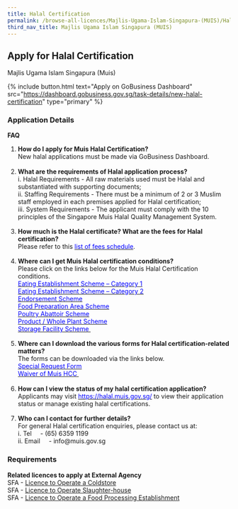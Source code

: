 ```yaml
---
title: Halal Certification
permalink: /browse-all-licences/Majlis-Ugama-Islam-Singapura-(MUIS)/Halal-Certification
third_nav_title: Majlis Ugama Islam Singapura (MUIS)
---
```


## Apply for Halal Certification

Majlis Ugama Islam Singapura (Muis)

{% include button.html text="Apply on GoBusiness Dashboard" src="https://dashboard.gobusiness.gov.sg/task-details/new-halal-certification" type="primary" %}

<H3>Application Details</H3>

<p class="MsoNormal" style="margin-bottom: 0cm; line-height: normal;"><strong>FAQ</strong></p>
<ol start="1" type="1">
<li class="MsoNormal" style="mso-margin-top-alt: auto; mso-margin-bottom-alt: auto; line-height: normal; mso-list: l0 level1 lfo1; tab-stops: list 36.0pt;"><strong>How do I apply for Muis Halal Certification?</strong><br>New halal applications must be made via GoBusiness Dashboard.<br>&nbsp;&nbsp;</li>
<li class="MsoNormal" style="mso-margin-top-alt: auto; margin-bottom: 12.0pt; line-height: normal; mso-list: l0 level1 lfo1; tab-stops: list 36.0pt;"><strong>What are the requirements of Halal application process?</strong><br>i. Halal Requirements - All raw materials used must be Halal and substantiated with supporting documents;<br>ii. Staffing Requirements - There must be a minimum of 2 or 3 Muslim staff employed in each premises applied for Halal certification;<br>iii. System Requirements - The applicant must comply with the 10 principles of the Singapore Muis Halal Quality Management System.</li>
<li class="MsoNormal" style="mso-margin-top-alt: auto; margin-bottom: 12.0pt; line-height: normal; mso-list: l0 level1 lfo1; tab-stops: list 36.0pt;"><strong>How much is the Halal certificate? What are the fees for Halal certification?</strong><br>Please refer to this <a href="https://www.muis.gov.sg/-/media/Files/Halal/Documents/Application-Fee-Waiver-or-Refund-Request-v5-updated-Dec-2015.ashx" target="_blank" rel="noopener"><span style="color: blue;">list of fees schedule</span></a>.</li>
<li class="MsoNormal" style="mso-margin-top-alt: auto; margin-bottom: 12.0pt; line-height: normal; mso-list: l0 level1 lfo1; tab-stops: list 36.0pt;"><strong>Where can I get Muis Halal certification conditions?</strong><br>Please click on the links below for the Muis Halal Certification conditions.<br><a href="https://go.gov.sg/hcc-eec1" target="_blank" rel="noopener"><span style="color: blue;">Eating Establishment Scheme &ndash; Category 1</span></a><br><a href="https://go.gov.sg/hcc-eec2" target="_blank" rel="noopener"><span style="color: blue;">Eating Establishment Scheme &ndash; Category 2</span></a><br><a href="https://go.gov.sg/hec-en" target="_blank" rel="noopener"><span style="color: blue;">Endorsement Scheme</span></a><br><a href="https://go.gov.sg/hcc-fpa" target="_blank" rel="noopener"><span style="color: blue;">Food Preparation Area Scheme</span></a><br><a href="https://go.gov.sg/hcc-pa" target="_blank" rel="noopener"><span style="color: blue;">Poultry Abattoir Scheme</span></a><br><a href="https://go.gov.sg/hcc-pwp" target="_blank" rel="noopener"><span style="color: blue;">Product / Whole Plant Scheme</span></a><br><a href="https://go.gov.sg/hcc-sf" target="_blank" rel="noopener"><span style="color: blue;">Storage Facility Scheme&nbsp;</span></a></li>
<li class="MsoNormal" style="mso-margin-top-alt: auto; mso-margin-bottom-alt: auto; line-height: normal; mso-list: l0 level1 lfo1; tab-stops: list 36.0pt;"><strong>Where can I download the various forms for Halal certification-related matters?</strong><br>The forms can be downloaded via the links below. <br><a href="https://go.gov.sg/specialrequestform" target="_blank" rel="noopener"><span style="color: blue;">Special Request Form</span></a><br><a href="https://www.muis.gov.sg/-/media/Files/Halal/Documents/Application-Fee-Waiver-or-Refund-Request-v5-updated-Dec-2015.ashx" target="_blank" rel="noopener"><span style="color: blue;">Waiver of Muis HCC&nbsp;</span></a><br>&nbsp;</li>
<li class="MsoNormal" style="mso-margin-top-alt: auto; margin-bottom: 12.0pt; line-height: normal; mso-list: l0 level1 lfo1; tab-stops: list 36.0pt;"><strong>How can I view the status of my halal certification application?&nbsp;</strong><br>Applicants may visit <a href="https://halal.muis.gov.sg/" target="_blank" rel="noopener"><span style="color: blue;">https://halal.muis.gov.sg/</span></a> to view their application status or manage existing halal certifications.</li>
<li class="MsoNormal" style="mso-margin-top-alt: auto; mso-margin-bottom-alt: auto; line-height: normal; mso-list: l0 level1 lfo1; tab-stops: list 36.0pt;"><strong>Who can I contact for further details?</strong><br>For general Halal certification enquiries, please contact us at:<br>i. Tel &nbsp; &nbsp; - (65) 6359 1199<br>ii. Email &nbsp; &nbsp; - info@muis.gov.sg</li>
</ol>


<H3>Requirements</H3>

<p><strong>Related licences to apply at External Agency</strong><br />SFA - <a href="https://licence1.business.gov.sg/licence1/neweadvisor/showSelectedLicence.action?redirection=true&selectedLicenceIds=201305310000330">Licence to Operate a Coldstore</a><br />SFA - <a href="https://licence1.business.gov.sg/licence1/neweadvisor/showSelectedLicence.action?redirection=true&selectedLicenceIds=201306030000332">Licence to Operate Slaughter-house</a><br />SFA - <a href="https://licence1.business.gov.sg/licence1/neweadvisor/showSelectedLicence.action?redirection=true&selectedLicenceIds=201306030000331">Licence to Operate a Food Processing Establishment</a></p>

